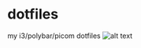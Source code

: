 # dotfiles
my i3/polybar/picom dotfiles
![alt text]("https://i.imgur.com/B1bDTXq.png" "image Title")
